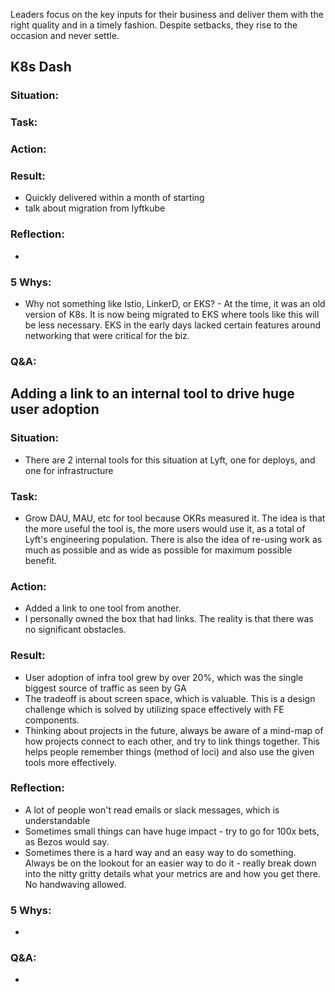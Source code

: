 Leaders focus on the key inputs for their business and deliver them with the right quality and in a timely fashion. Despite setbacks, they rise to the occasion and never settle.

## K8s Dash
### Situation:
  
### Task:

### Action:

### Result:
- Quickly delivered within a month of starting
- talk about migration from lyftkube

### Reflection:
- 

### 5 Whys:

- Why not something like Istio, LinkerD, or EKS? - At the time, it was an old version of K8s. It is now being migrated to EKS where tools like this will be less necessary. EKS in the early days lacked certain features around networking that were critical for the biz. 

### Q&A:


## Adding a link to an internal tool to drive huge user adoption
### Situation:
- There are 2 internal tools for this situation at Lyft, one for deploys, and one for infrastructure 

### Task:
- Grow DAU, MAU, etc for tool because OKRs measured it. The idea is that the more useful the tool is, the more users would use it, as a total of Lyft's engineering population. There is also the idea of re-using work as much as possible and as wide as possible for maximum possible benefit.

### Action:
- Added a link to one tool from another.
- I personally owned the box that had links.
The reality is that there was no significant obstacles.

### Result:
- User adoption of infra tool grew by over 20%, which was the single biggest source of traffic as seen by GA
- The tradeoff is about screen space, which is valuable. This is a design challenge which is solved by utilizing space effectively with FE components.
- Thinking about projects in the future, always be aware of a mind-map of how projects connect to each other, and try to link things together. This helps people remember things (method of loci) and also use the given tools more effectively.

### Reflection:
- A lot of people won't read emails or slack messages, which is understandable
- Sometimes small things can have huge impact - try to go for 100x bets, as Bezos would say.
- Sometimes there is a hard way and an easy way to do something. Always be on the lookout for an easier way to do it - really break down into the nitty gritty details what your metrics are and how you get there. No handwaving allowed.

### 5 Whys:
- 

### Q&A:
- 